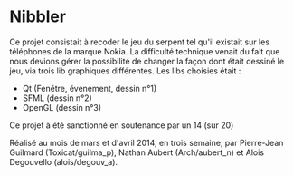 # Nibbler

Ce projet consistait à recoder le jeu du serpent tel qu'il existait sur les téléphones de la marque Nokia.
La difficulté technique venait du fait que nous devions gérer la possibilité de changer la façon dont était dessiné le jeu, via trois lib graphiques différentes.
Les libs choisies était :
- Qt (Fenêtre, évenement, dessin n°1)
- SFML (dessin n°2)
- OpenGL (dessin n°3)


Ce projet à été sanctionné en soutenance par un 14 (sur 20)

Réalisé au mois de mars et d'avril 2014, en trois semaine, par Pierre-Jean Guilmard (Toxicat/guilma_p), Nathan Aubert (Arch/aubert_n) et Alois Degouvello (alois/degouv_a).
